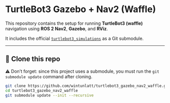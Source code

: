 # TurtleBot3 Gazebo + Nav2 (Waffle)

This repository contains the setup for running **TurtleBot3 (waffle)** navigation using **ROS 2 Nav2**, **Gazebo**, and **RViz**.  

It includes the official [`turtlebot3_simulations`](https://github.com/ROBOTIS-GIT/turtlebot3_simulations) as a Git submodule.

---

## 🚀 Clone this repo

⚠️ Don’t forget: since this project uses a submodule, you must run the `git submodule update` command after cloning.

```bash
git clone https://github.com/wintunlatt/turtlebot3_gazebo_nav2_waffle.git
cd turtlebot3_gazebo_nav2_waffle
git submodule update --init --recursive
